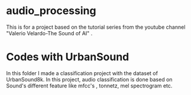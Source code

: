 # audio_processing
This is for a project based on the tutorial series from the youtube channel "Valerio Velardo-The Sound of AI" .

# Codes with UrbanSound
In this folder I made a classification project with the dataset of UrbanSound8k. In this project, audio classification is done based on Sound's different feature like mfcc's , tonnetz, mel spectrogram etc.

